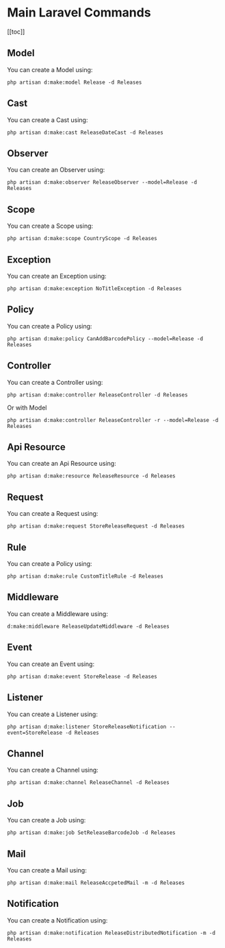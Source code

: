 # Main Laravel Commands
[[toc]]

## Model
You can create a Model using:
```shell
php artisan d:make:model Release -d Releases
```

## Cast
You can create a Cast using:
```shell
php artisan d:make:cast ReleaseDateCast -d Releases
```

## Observer
You can create an Observer using:
```shell
php artisan d:make:observer ReleaseObserver --model=Release -d Releases
```


## Scope
You can create a Scope using:
```shell
php artisan d:make:scope CountryScope -d Releases
```

## Exception
You can create an Exception using:
```shell
php artisan d:make:exception NoTitleException -d Releases
```

## Policy
You can create a Policy using:
```shell
php artisan d:make:policy CanAddBarcodePolicy --model=Release -d Releases
```


## Controller
You can create a Controller using:
```shell
php artisan d:make:controller ReleaseController -d Releases
```
Or with Model
```shell
php artisan d:make:controller ReleaseController -r --model=Release -d Releases
```

## Api Resource
You can create an Api Resource using:
```shell
php artisan d:make:resource ReleaseResource -d Releases
```


## Request
You can create a Request using:
```shell
php artisan d:make:request StoreReleaseRequest -d Releases
```


## Rule
You can create a Policy using:
```shell
php artisan d:make:rule CustomTitleRule -d Releases
```


## Middleware
You can create a Middleware using:
```shell
d:make:middleware ReleaseUpdateMiddleware -d Releases
```


## Event
You can create an Event using:
```shell
php artisan d:make:event StoreRelease -d Releases
```

## Listener
You can create a Listener using:
```shell
php artisan d:make:listener StoreReleaseNotification --event=StoreRelease -d Releases
```

## Channel
You can create a Channel using:
```shell
php artisan d:make:channel ReleaseChannel -d Releases
```

## Job
You can create a Job using:
```shell
php artisan d:make:job SetReleaseBarcodeJob -d Releases
```

## Mail
You can create a Mail using:
```shell
php artisan d:make:mail ReleaseAccpetedMail -m -d Releases
```

## Notification
You can create a Notification using:
```shell
php artisan d:make:notification ReleaseDistributedNotification -m -d Releases
```
